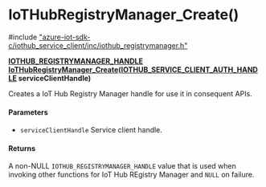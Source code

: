 # IoTHubRegistryManager_Create()

\#include ["azure-iot-sdk-c/iothub_service_client/inc/iothub_registrymanager.h"](../iot-c-ref-iothub-registrymanager-h.md)  

**[IOTHUB_REGISTRYMANAGER_HANDLE](#iothub__registrymanager_8h_1ac3e429abedd42575f91088247225387f) [IoTHubRegistryManager_Create](#iothub__registrymanager_8h_1aefe8d92083c2d44591de4350b5bcb03e)([IOTHUB_SERVICE_CLIENT_AUTH_HANDLE](#iothub__service__client__auth_8h_1a47d2f6357931c33108eb9fba95d8730b) serviceClientHandle)**

Creates a IoT Hub Registry Manager handle for use it in consequent APIs.

#### Parameters
* `serviceClientHandle` Service client handle.

#### Returns
A non-NULL `IOTHUB_REGISTRYMANAGER_HANDLE` value that is used when invoking other functions for IoT Hub REgistry Manager and `NULL` on failure.

